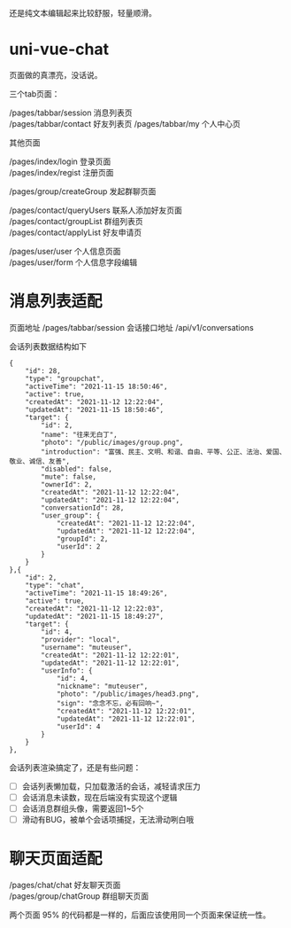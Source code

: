 
还是纯文本编辑起来比较舒服，轻量顺滑。

# uni-vue-chat

页面做的真漂亮，没话说。

三个tab页面：

/pages/tabbar/session 消息列表页			
/pages/tabbar/contact 好友列表页
/pages/tabbar/my 个人中心页				



其他页面

/pages/index/login 登录页面			
/pages/index/regist 注册页面		

/pages/group/createGroup 发起群聊页面		 	

/pages/contact/queryUsers 联系人添加好友页面 	
/pages/contact/groupList 群组列表页		
/pages/contact/applyList 好友申请页		

/pages/user/user 个人信息页面 		
/pages/user/form 个人信息字段编辑		


# 消息列表适配


页面地址 /pages/tabbar/session 
会话接口地址 /api/v1/conversations 

会话列表数据结构如下

```
{
	"id": 28,
	"type": "groupchat",
	"activeTime": "2021-11-15 18:50:46",
	"active": true,
	"createdAt": "2021-11-12 12:22:04",
	"updatedAt": "2021-11-15 18:50:46",
	"target": {
		"id": 2,
		"name": "往来无白丁",
		"photo": "/public/images/group.png",
		"introduction": "富强、民主、文明、和谐、自由、平等、公正、法治、爱国、敬业、诚信、友善",
		"disabled": false,
		"mute": false,
		"ownerId": 2,
		"createdAt": "2021-11-12 12:22:04",
		"updatedAt": "2021-11-12 12:22:04",
		"conversationId": 28,
		"user_group": {
			"createdAt": "2021-11-12 12:22:04",
			"updatedAt": "2021-11-12 12:22:04",
			"groupId": 2,
			"userId": 2
		}
	}
},{
	"id": 2,
	"type": "chat",
	"activeTime": "2021-11-15 18:49:26",
	"active": true,
	"createdAt": "2021-11-12 12:22:03",
	"updatedAt": "2021-11-15 18:49:27",
	"target": {
		"id": 4,
		"provider": "local",
		"username": "muteuser",
		"createdAt": "2021-11-12 12:22:01",
		"updatedAt": "2021-11-12 12:22:01",
		"userInfo": {
			"id": 4,
			"nickname": "muteuser",
			"photo": "/public/images/head3.png",
			"sign": "念念不忘，必有回响~",
			"createdAt": "2021-11-12 12:22:01",
			"updatedAt": "2021-11-12 12:22:01",
			"userId": 4
		}
	}
},
```

会话列表渲染搞定了，还是有些问题：
* [ ] 会话列表懒加载，只加载激活的会话，减轻请求压力
* [ ] 会话消息未读数，现在后端没有实现这个逻辑
* [ ] 会话消息群组头像，需要返回1~5个
* [ ] 滑动有BUG，被单个会话项捕捉，无法滑动咧白哦

# 聊天页面适配

/pages/chat/chat 好友聊天页面		
/pages/group/chatGroup 群组聊天页面     

两个页面 95% 的代码都是一样的，后面应该使用同一个页面来保证统一性。		

